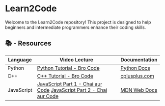 # Learn2Code

Welcome to the Learn2Code repository! This project is designed to help beginners and intermediate programmers enhance their coding skills.

## 📚 - Resources

| Language | Video Lecture                                               | Documentation                     |
|----------------------|------------------------------------------------------------------|----------------------------------------|
| Python               | [Python Tutorial - Bro Code](https://youtu.be/XKHEtdqhLK8?si=Uz9TkwFZC_4JSKKl)  | [Python Docs](https://docs.python.org) |
| C++                  | [C++ Tutorial - Bro Code](https://youtu.be/-TkoO8Z07hI?si=nd8Wk7KpaaSWnLBC)      | [cplusplus.com](https://cplusplus.com/doc/) |
| JavaScript           | [JavaScript Part 1 - Chai aur Code](https://youtu.be/sscX432bMZo?si=QNTwxUS6AjrGyKub) [JavaScript Part 2 - Chai aur Code](https://youtu.be/_TjtAyMkiTI?si=jgCeIdfUm1v9_LYs) | [MDN Web Docs](https://developer.mozilla.org/en-US/docs/Web/JavaScript) |


